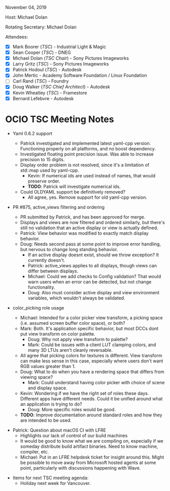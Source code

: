 <!-- SPDX-License-Identifier: CC-BY-4.0 -->
<!-- Copyright Contributors to the OpenColorIO Project. -->

November 04, 2019

Host: Michael Dolan

Rotating Secretary: Michael Dolan

Attendees:
  * [X] Mark Boorer (_TSC_) - Industrial Light & Magic
  * [X] Sean Cooper (_TSC_) - DNEG
  * [X] Michael Dolan (_TSC Chair_) - Sony Pictures Imageworks
  * [X] Larry Gritz (_TSC_) - Sony Pictures Imageworks
  * [X] Patrick Hodoul (_TSC_) - Autodesk
  * [X] John Mertic - Academy Software Foundation / Linux Foundation
  * [ ] Carl Rand (_TSC_) - Foundry
  * [X] Doug Walker (_TSC Chief Architect_) - Autodesk
  * [X] Kevin Wheatley (_TSC_) - Framestore
  * [X] Bernard Lefebvre - Autodesk

# **OCIO TSC Meeting Notes**

* Yaml 0.6.2 support
    - Patrick investigated and implemented latest yaml-cpp version. Functioning 
      properly on all platforms, and no boost dependency.
    - Investigated floating point precision issue. Was able to increase 
      precision to 15 digits.
    - Display order problem is not resolved, since it's a limitation of 
      std::map used by yaml-cpp.
        - Kevin: If numerical ids are used instead of names, that would preserve 
          order.
        - **TODO**: Patrick will investigate numerical ids.
    - Could OLDYAML support be definitively removed?
        - All agree, yes. Remove support for old yaml-cpp version.

* PR #875, active_views filtering and ordering
    - PR submitted by Patrick, and has been approved for merge.
    - Displays and views are now filtered and ordered similarly, but there's 
      still no validation that an active display or view is actually defined.
    - Patrick: View behavior was modified to exactly match display behavior.
    - Doug: Needs second pass at some point to improve error handling, but 
      nervous to change long standing behavior.
        - If an active display doesnt exist, should we throw exception? It 
          currently doesn't.
        - Patrick: active_views applies to all displays, though views can 
          differ between displays.
        - Michael: Could we add checks to Config validation? That would warn 
          users when an error can be detected, but not change functionality.
        - Doug: Also must consider active display and view environment 
          variables, which wouldn't always be validated.

* color_picking role usage
    - Michael: Intended for a color picker view transform, a picking space 
      (i.e. assumed screen buffer color space), or both?
    - Mark: Both. It's application specific behavior, but most DCCs dont put 
      view transform on color palette.
        - Doug: Why not apply view transform to palette?
        - Mark: Could be issues with a client LUT clamping colors, and many 3D 
          LTUs aren't cleanly reversable.
    - All agree that picking colors for textures is different. View transform
      can make less sense in this case, especially where users don't want RGB 
      values greater than 1.
    - Doug: What to do when you have a rendering space that differs from 
      viewing space?
        - Mark: Could understand having color picker with choice of scene and 
          display space.
    - Kevin: Wondering if we have the right set of roles these days. Different 
      apps have different needs. Could it be unified around what an application 
      is trying to do?
        - Doug: More specific roles would be good.
    - **TODO**: Improve documentation around standard roles and how they are 
      intended to be used.

- Patrick: Question about macOS CI with LFRE
    - Highlights our lack of control of our build machines
    - It would be good to know what we are compiling on, especially if we 
      someday distribute build artifact binaries. Need to know machine, 
      compiler, etc.
    - Michael: Put in an LFRE helpdesk ticket for insight around this. Might
      be possible to move away from Microsoft hosted agents at some point, 
      particularly with discussions happening with Wave.

* Items for next TSC meeting agenda:
    - Holiday next week for Vancouver.
